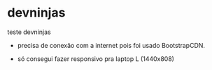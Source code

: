# devninjas
teste devninjas

* precisa de conexão com a internet pois foi usado BootstrapCDN.

* só consegui fazer responsivo pra laptop L (1440x808)